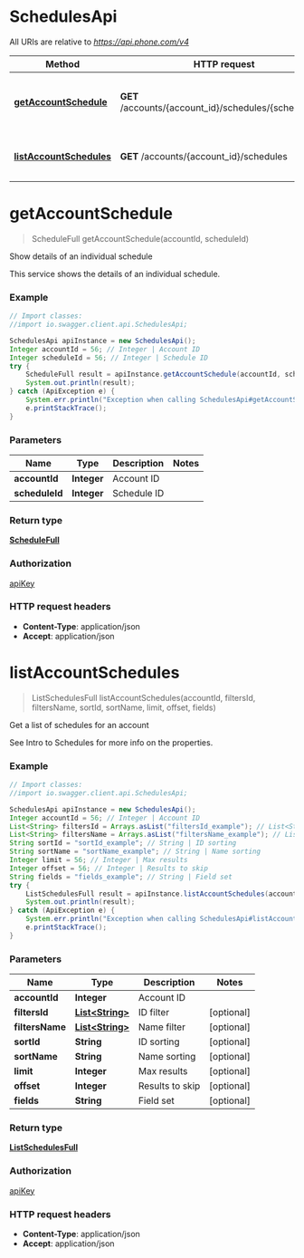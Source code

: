 # SchedulesApi

All URIs are relative to *https://api.phone.com/v4*

Method | HTTP request | Description
------------- | ------------- | -------------
[**getAccountSchedule**](SchedulesApi.md#getAccountSchedule) | **GET** /accounts/{account_id}/schedules/{schedule_id} | Show details of an individual schedule
[**listAccountSchedules**](SchedulesApi.md#listAccountSchedules) | **GET** /accounts/{account_id}/schedules | Get a list of schedules for an account


<a name="getAccountSchedule"></a>
# **getAccountSchedule**
> ScheduleFull getAccountSchedule(accountId, scheduleId)

Show details of an individual schedule

This service shows the details of an individual schedule.

### Example
```java
// Import classes:
//import io.swagger.client.api.SchedulesApi;

SchedulesApi apiInstance = new SchedulesApi();
Integer accountId = 56; // Integer | Account ID
Integer scheduleId = 56; // Integer | Schedule ID
try {
    ScheduleFull result = apiInstance.getAccountSchedule(accountId, scheduleId);
    System.out.println(result);
} catch (ApiException e) {
    System.err.println("Exception when calling SchedulesApi#getAccountSchedule");
    e.printStackTrace();
}
```

### Parameters

Name | Type | Description  | Notes
------------- | ------------- | ------------- | -------------
 **accountId** | **Integer**| Account ID |
 **scheduleId** | **Integer**| Schedule ID |

### Return type

[**ScheduleFull**](ScheduleFull.md)

### Authorization

[apiKey](../README.md#apiKey)

### HTTP request headers

 - **Content-Type**: application/json
 - **Accept**: application/json

<a name="listAccountSchedules"></a>
# **listAccountSchedules**
> ListSchedulesFull listAccountSchedules(accountId, filtersId, filtersName, sortId, sortName, limit, offset, fields)

Get a list of schedules for an account

See Intro to Schedules for more info on the properties.

### Example
```java
// Import classes:
//import io.swagger.client.api.SchedulesApi;

SchedulesApi apiInstance = new SchedulesApi();
Integer accountId = 56; // Integer | Account ID
List<String> filtersId = Arrays.asList("filtersId_example"); // List<String> | ID filter
List<String> filtersName = Arrays.asList("filtersName_example"); // List<String> | Name filter
String sortId = "sortId_example"; // String | ID sorting
String sortName = "sortName_example"; // String | Name sorting
Integer limit = 56; // Integer | Max results
Integer offset = 56; // Integer | Results to skip
String fields = "fields_example"; // String | Field set
try {
    ListSchedulesFull result = apiInstance.listAccountSchedules(accountId, filtersId, filtersName, sortId, sortName, limit, offset, fields);
    System.out.println(result);
} catch (ApiException e) {
    System.err.println("Exception when calling SchedulesApi#listAccountSchedules");
    e.printStackTrace();
}
```

### Parameters

Name | Type | Description  | Notes
------------- | ------------- | ------------- | -------------
 **accountId** | **Integer**| Account ID |
 **filtersId** | [**List&lt;String&gt;**](String.md)| ID filter | [optional]
 **filtersName** | [**List&lt;String&gt;**](String.md)| Name filter | [optional]
 **sortId** | **String**| ID sorting | [optional]
 **sortName** | **String**| Name sorting | [optional]
 **limit** | **Integer**| Max results | [optional]
 **offset** | **Integer**| Results to skip | [optional]
 **fields** | **String**| Field set | [optional]

### Return type

[**ListSchedulesFull**](ListSchedulesFull.md)

### Authorization

[apiKey](../README.md#apiKey)

### HTTP request headers

 - **Content-Type**: application/json
 - **Accept**: application/json

